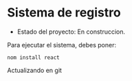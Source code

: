 <h1>Sistema de registro</h1>

- Estado del proyecto: En construccion.

Para ejecutar el sistema, debes poner:

```nom install react```

Actualizando en git
